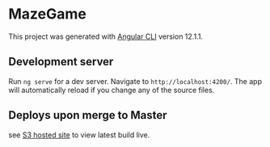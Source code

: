 # MazeGame

This project was generated with [Angular CLI](https://github.com/angular/angular-cli) version 12.1.1.

## Development server

Run `ng serve` for a dev server. Navigate to `http://localhost:4200/`. The app will automatically reload if you change any of the source files.

## Deploys upon merge to Master

see [S3 hosted site](http://pathfinding.challenge.s3-website-eu-west-1.amazonaws.com/) to view latest build live.
